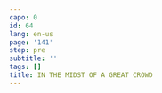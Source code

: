```yaml
---
capo: 0
id: 64
lang: en-us
page: '141'
step: pre
subtitle: ''
tags: []
title: IN THE MIDST OF A GREAT CROWD
---
```

